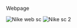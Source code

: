 Webpage 



![Nike web sc](https://github.com/user-attachments/assets/3f0299b1-6bbe-4c70-ab93-ab1b5b3f8215)
![Nike sc 2](https://github.com/user-attachments/assets/2309546e-7eb1-4413-ba80-24a6ed714898)
